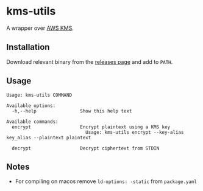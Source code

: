# kms-utils

A wrapper over [AWS KMS](https://aws.amazon.com/kms/).

## Installation

Download relevant binary  from the [releases page](https://github.com/momirza/kms-utils/releases)
and add to `PATH`.

## Usage

```
Usage: kms-utils COMMAND

Available options:
  -h,--help                Show this help text

Available commands:
  encrypt                  Encrypt plaintext using a KMS key
                             Usage: kms-utils encrypt --key-alias key_alias --plaintext plaintext
                             
  decrypt                  Decrypt ciphertext from STDIN
```

## Notes

- For compiling on macos remove `ld-options: -static` from `package.yaml`
